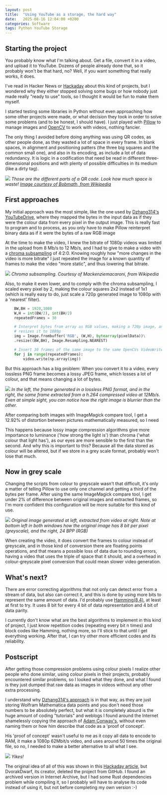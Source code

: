 ```yaml
---
layout: post
title:  "Using YouTube as a storage, the hard way"
date:   2025-08-16 12:04:00 +0200
categories: Software
tags: Python YouTube Storage
---
```



## Starting the project

You probably know what I'm talking about. Get a file, convert it in a video, and upload it to
YouTube. Dozens of people already done that, so it probably won't be that hard, no? Well, if
you want something that really works, it does.

I've read in Hacker News or [Hackaday](https://hackaday.com/2023/02/21/youtube-as-infinite-file-storage/) about this kind of projects, but I wondered why they
either stopped solving some bugs or how nobody just made really "ready to use" tools, so I thought
it would be fun to make them myself.

I started testing some libraries in Python without even approaching how some other projects
were made, or what decision they took in order to solve some problems (and to be honest, I
should have). I just played with [Pillow](https://python-pillow.github.io) to manage images and [OpenCV](https://opencv.org) to work with
videos, nothing fancier.

The only thing I avoided before doing anything was using QR codes, as other people done, as
they wasted a lot of space in every frame. In blank spaces, in alignment and positioning patters
(the three big squares and the common small one), and also in its encoding, as include a lot of
data redundancy. It is logic in a codification that need be read in different three-dimensional
positions and with plenty of possible difficulties in its medium (like a dirty tag).

![](assets/img/QR_Code_Structure_Example_3.svg)
*Those are the different parts of a QR code. Look how much space is waste!
[Image courtesy of Bobmath, from Wikipedia](https://commons.wikimedia.org/wiki/File:QR_Code_Structure_Example_3.svg)*


## First approaches

My initial approach was the most simple, like the one used by [Dzhang314's YouTubeDrive](https://github.com/dzhang314/YouTubeDrive),
where they mapped the bytes in the input data as if they were the colour data from every pixel in
the output image. This is really fast to program and to process, as you only have to make Pillow
reinterpret binary data as if it were the bytes of a raw RGB image

At the time to make the video, I knew the bitrate of 1080p videos was limited in the upload from
8 Mb/s to 12 Mb/s, and I had to give to make a video with a [chroma subsampling](https://en.wikipedia.org/wiki/Chroma_subsampling) of 4:2:0.
Knowing roughly how "more changes in the video is more bitrate" I just repeated the image for a
known quantity of frames to make the video "more static", and thus lowering that bitrate.

![](assets/img/Chroma_subsampling.svg)
*Chroma subsampling. Courtesy of Mackenziemacaroni, from Wikipedia*


Also, to make it even lower, and to comply with the chroma subsampling, I scaled every pixel by 2,
making the colour squares 2x2 instead of 1x1 (which is really easy to do, just scale a 720p
generated image to 1080p with a 'nearest' filter).

```python
	BW,BH = 1920,1080
	W,H = int(BW/2), int(BH/2)
	repeatedFrames = 30

	# Interpret bytes from array as RGB values, making a 720p image, and then
	# resizes it to 1080p
	img = Image.frombuffer('RGB', (W,H), bytearray(pixelData))\
	.resize((BW,BH), Image.Resampling.NEAREST)

	# Insert 30 frames of the same image to the same OpenCVs VideoWriter stream
	for j in range(repeatedFrames):
		video.write(np.array(img))

```

But this approach has a big problem: When you convert it to a video, every lossless PNG frame
becomes a lossy JPEG frame, which losses a lot of colour, and that means changing a lot of bytes.

![](/assets/img/ytstorage_diff_colour.png)
*In the left, the frame generated in a lossless PNG format, and in the right, the same frame
extracted from a h.264 compressed video at 12Mb/s. Even at simple sight, you can notice how the
right image is blurrier than the other.*

After comparing both images with ImageMagick compare tool, I get a 12.92% of distortion between
pictures mathematically measured, so I need

This happens because lossy image compression algorithms give more importance to luminance ('how
strong the light is') than chroma ('what colour that light has'), as our eyes are more sensible
to the first than the second. And why this is important to this? Because all the data stored as
colour will be altered, but if we store in a grey scale format, probably won't lose that much.


## Now in grey scale

Changing the scripts from colour to greyscale wasn't that difficult, it's only a matter of telling
Pillow to use only one channel and getting a third of the bytes per frame. After using the same
ImageMagick compare tool, I get under 2% of difference between original images and extracted
frames, so I'm more confident this configuration will be more suitable for this kind of use.

![](/assets/img/greyscale_diff.png)
*Original image generated at left, extracted from video at right. Note at bottom left in both
windows how the original image has 8 bit per pixel (greyscale), and the right, 24 BPP (RGB)*

When creating the video, it does convert the frames to colour instead of greyscale, and in those
kind of conversion there are floating points operations, and that means a possible loss of data due
to rounding errors, having a video that uses the triple of space that it should, and a overhead in
colour-greyscale pixel conversion that could mean slower video generation.


## What's next?

There are error correcting algorithms that not only can detect error from a stream of data, but
also can correct it, and this is done by using more bits to represent the same amount of data. I'd
probably use [Hamming(8,4)](https://en.wikipedia.org/wiki/Hamming(7,4)), at least at first to try. It uses 8 bit for every 4 bit of data
representation and 4 bit of data parity.

I currently don't know what are the best algorithms to implement in this kind of project, I just
know repetition codes (repeating every bit n times) and block codes like Hamming, nothing more, so
I'll stick to that until I get everything working. After that, I can try other more efficient codes
and its reliability.


## Postscript

After getting those compression problems using colour pixels I realize other people who done
similar, using colour pixels in their projects, probably encountered similar problems, so I looked
what they done, and what I found is they just dumped that raw data as images in videos without any
other extra processing.

I understand why [Dzhang314's approach](https://github.com/dzhang314/YouTubeDrive) is in that way, as they are just storing Wolfram
Mathematica data points and you don't need those numbers to be absolutely perfect, but what it is
completely absurd is the huge amount of coding "tutorials" and weblogs I found around the Internet
shamelessly copying the approach of [Adam Conway's](https://github.com/Incipiens/DataToVideoEncoderDecoder), without even naming them or how him
describe that code as a 'proof of concept'.

His 'proof of concept' wasn't useful to me as it copy all data to encode to RAM, it make a 1080p
62Mbit/s video, and uses around 50 times the original file, so no, I needed to make a better
alternative to all what I see.

![](assets/img/incipiens_ffprobe_result.png)
*Yikes!*

The original idea of all of this was shown in this [Hackaday article](https://hackaday.com/2023/02/21/youtube-as-infinite-file-storage/), but DvorakDwarf,
its creator, deleted the project from GitHub. I found an archived version in Internet Archive, but
I had some Rust dependencies problem while compiling it, so I probably will have to analyse its
code instead of using it, but not before completing my own version :-)
